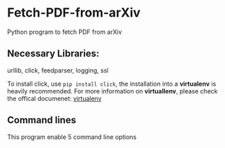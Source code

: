 # Fetch-PDF-from-arXiv
Python program to fetch PDF from arXiv

## Necessary Libraries:
urllib, click, feedparser, logging, ssl

To install click, use ```pip install click```, the installation into a **virtualenv** is heavily recommended.
For more information on **virtuallenv**, please check the offical documenet: [virtualenv](https://click.palletsprojects.com/en/5.x/quickstart/)

## Command lines
This program enable 5 command line options 
